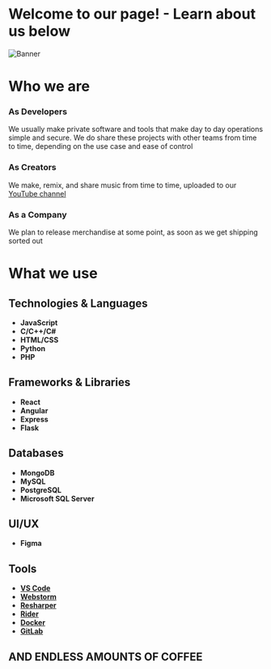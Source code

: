 # Welcome to our page! - Learn about us below
![Banner](https://github.com/user-attachments/assets/bc29e536-a285-4d19-9e4a-5e227ecd5ae2)

# Who we are

### As Developers
We usually make private software and tools that make day to day operations simple and secure. We do share these projects with other teams from time to time, depending on the use case and ease of control

### As Creators
We make, remix, and share music from time to time, uploaded to our [YouTube channel](https://www.youtube.com/@afkmind)

### As a Company
We plan to release merchandise at some point, as soon as we get shipping sorted out

# What we use

## Technologies & Languages
- **JavaScript**
- **C/C++/C#**
- **HTML/CSS**
- **Python**
- **PHP**

## Frameworks & Libraries
- **React**
- **Angular**
- **Express**
- **Flask**

## Databases
- **MongoDB**
- **MySQL**
- **PostgreSQL**
- **Microsoft SQL Server**

## UI/UX
- **Figma**
  
## Tools
- **[VS Code](https://code.visualstudio.com)**
- **[Webstorm](https://www.jetbrains.com/webstorm)**
- **[Resharper](https://www.jetbrains.com/resharper)**
- **[Rider](https://www.jetbrains.com/rider)**
- **[Docker](https://www.docker.com)**
- **[GitLab](https://gitlab.com)**

## AND ENDLESS AMOUNTS OF COFFEE
